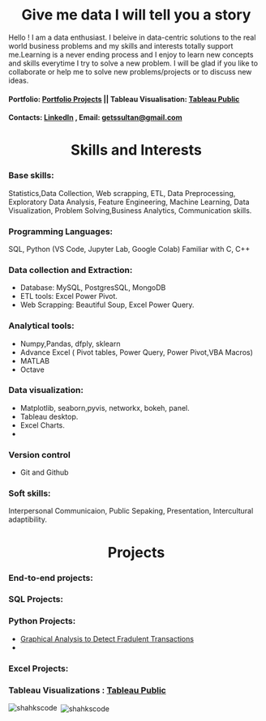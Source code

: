 <h1 align="center"> Give me data I will tell you a story</h1>

Hello ! I am a data enthusiast. I beleive in data-centric solutions to the real world business problems and my skills and interests totally support me.Learning is a never ending process and I enjoy to learn new concepts and skills everytime I try to solve a new problem. I will be glad if you like to collaborate or help me to solve new problems/projects or to discuss new ideas.
#### Portfolio: [Portfolio Projects](getssultan@gmail.com)   || Tableau Visualisation: [Tableau Public](https://public.tableau.com/app/profile/shahrukh.sultan)
#### Contacts: [LinkedIn](https://www.linkedin.com/profile/) , Email: getssultan@gmail.com

<h1  align = "center">Skills and Interests</h1>
<h3 align ='left'>  Base skills: </h3>
Statistics,Data Collection, Web scrapping, ETL, Data Preprocessing, Exploratory Data Analysis, Feature Engineering, Machine Learning, Data Visualization, 
Problem Solving,Business Analytics,  Communication skills.

<h3 align="left">Programming Languages:</h3> 
SQL, Python (VS Code, Jupyter Lab, Google Colab)  Familiar with C, C++

### Data collection and Extraction:
- Database: MySQL, PostgresSQL, MongoDB
- ETL tools: Excel Power Pivot.
- Web Scrapping: Beautiful Soup, Excel Power Query.
                  
### Analytical tools:
- Numpy,Pandas, dfply, sklearn
- Advance Excel ( Pivot tables, Power Query, Power Pivot,VBA Macros)
- MATLAB
- Octave
### Data visualization:
- Matplotlib, seaborn,pyvis, networkx, bokeh, panel.
- Tableau desktop.
- Excel Charts.
- 
### Version control
- Git and Github

### Soft skills:
Interpersonal Communicaion, Public Sepaking, Presentation, Intercultural adaptibility.

 <h1  align = "center">Projects</h1>
 
<h3 align="left"> End-to-end projects: </h3>
     
<h3 align="left"> SQL Projects: </h3> 
     

### Python Projects:
- [Graphical Analysis to Detect Fradulent Transactions](https://github.com/shakhscode/Visual_Analytics-python)
- 
     


### Excel Projects:
 
 ### Tableau Visualizations :  [Tableau Public](https://public.tableau.com/app/profile/shahrukh.sultan)
     

<p><img align="left" src="https://github-readme-stats.vercel.app/api/top-langs?username=shakhscode&show_icons=true&locale=en&layout=compact" alt="shahkscode" /></p>

<p>&nbsp;<img align="center" src="https://github-readme-stats.vercel.app/api?username=shakhscode&show_icons=true&locale=en" alt="shahkscode" /></p>



